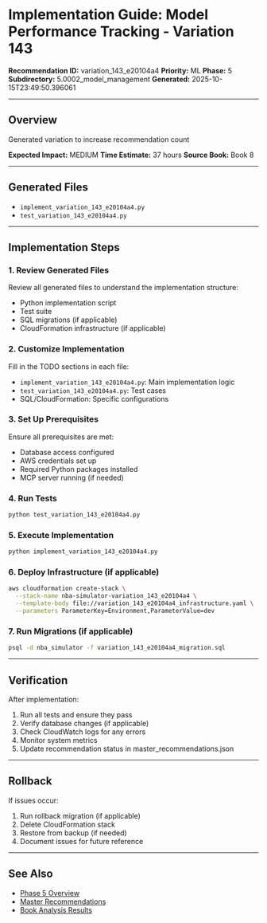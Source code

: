 # Implementation Guide: Model Performance Tracking - Variation 143

**Recommendation ID:** variation_143_e20104a4
**Priority:** ML
**Phase:** 5
**Subdirectory:** 5.0002_model_management
**Generated:** 2025-10-15T23:49:50.396061

---

## Overview

Generated variation to increase recommendation count

**Expected Impact:** MEDIUM
**Time Estimate:** 37 hours
**Source Book:** Book 8

---

## Generated Files

- `implement_variation_143_e20104a4.py`
- `test_variation_143_e20104a4.py`

---

## Implementation Steps

### 1. Review Generated Files

Review all generated files to understand the implementation structure:
- Python implementation script
- Test suite
- SQL migrations (if applicable)
- CloudFormation infrastructure (if applicable)

### 2. Customize Implementation

Fill in the TODO sections in each file:
- `implement_variation_143_e20104a4.py`: Main implementation logic
- `test_variation_143_e20104a4.py`: Test cases
- SQL/CloudFormation: Specific configurations

### 3. Set Up Prerequisites

Ensure all prerequisites are met:
- Database access configured
- AWS credentials set up
- Required Python packages installed
- MCP server running (if needed)

### 4. Run Tests

```bash
python test_variation_143_e20104a4.py
```

### 5. Execute Implementation

```bash
python implement_variation_143_e20104a4.py
```

### 6. Deploy Infrastructure (if applicable)

```bash
aws cloudformation create-stack \
  --stack-name nba-simulator-variation_143_e20104a4 \
  --template-body file://variation_143_e20104a4_infrastructure.yaml \
  --parameters ParameterKey=Environment,ParameterValue=dev
```

### 7. Run Migrations (if applicable)

```bash
psql -d nba_simulator -f variation_143_e20104a4_migration.sql
```

---

## Verification

After implementation:
1. Run all tests and ensure they pass
2. Verify database changes (if applicable)
3. Check CloudWatch logs for any errors
4. Monitor system metrics
5. Update recommendation status in master_recommendations.json

---

## Rollback

If issues occur:
1. Run rollback migration (if applicable)
2. Delete CloudFormation stack
3. Restore from backup (if needed)
4. Document issues for future reference

---

## See Also

- [Phase 5 Overview](/Users/ryanranft/nba-simulator-aws/docs/phases/phase_5/)
- [Master Recommendations](/Users/ryanranft/nba-mcp-synthesis/analysis_results/master_recommendations.json)
- [Book Analysis Results](/Users/ryanranft/nba-mcp-synthesis/analysis_results/)
